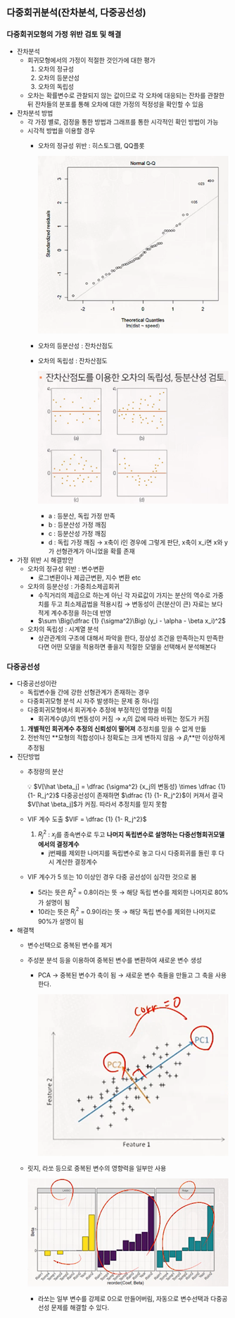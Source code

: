 ## **다중회귀분석(잔차분석, 다중공선성)**

### 다중회귀모형의 가정 위반 검토 및 해결

- 잔차분석
    - 회귀모형에서의 가정이 적절한 것인가에 대한 평가
        1. 오차의 정규성
        2. 오차의 등분산성
        3. 오차의 독립성
    - 오차는 확률변수로 관찰되지 않는 값이므로 각 오차에 대응되는 잔차를 관찰한 뒤 잔차들의 분포를 통해 오차에 대한 가정의 적정성을 확인할 수 있음
- 잔차분석 방법
    - 각 가정 별로, 검정을 통한 방법과 그래프를 통한 시각적인 확인 방법이 가능
    - 시각적 방법을 이용할 경우
        - 오차의 정규성 위반 : 히스토그램, QQ플롯
            
            ![Untitled](img/Untitled%2011.png)
            
        - 오차의 등분산성 : 잔차산점도
        - 오차의 독립성 : 잔차산점도
            
            ![Untitled](img/Untitled%2012.png)
            
            - a : 등분산, 독립 가정 만족
            - b : 등분산성 가정 깨짐
            - c : 등분산성 가정 깨짐
            - d : 독립 가정 깨짐 → x축이 i인 경우에 그렇게 판단, x축이 x_i면 x와 y가 선형관계가 아니었을 확률 존재
- 가정 위반 시 해결방안
    - 오차의 정규성 위반 : 변수변환
        - 로그변환이나 제곱근변환, 지수 변환 etc
    - 오차의 등분산성 : 가중최소제곱회귀
        - 수직거리의 제곱으로 하는게 아닌 각 자료값이 가지는 분산의 역수로 가중치를 두고 최소제곱법을 적용시킴
        → 변동성이 큰(분산이 큰) 자료는 보다 적게 계수추정을 하는데 반영
        - $\sum \Big(\dfrac {1} {\sigma^2}\Big) (y_i - \alpha - \beta x_i)^2$
    - 오차의 독립성 : 시계열 분석
        - 상관관계의 구조에 대해서 파악을 한다, 정상성 조건을 만족하는지 만족한다면 어떤 모델을 적용하면 좋을지 적절한 모델을 선택해서 분석해본다
    

### 다중공선성

- 다중공선성이란
    - 독립변수들 간에 강한 선형관계가 존재하는 경우
    - 다중회귀모형 분석 시 자주 발생하는 문제 중 하나임
    - 다중회귀모형에서 회귀계수 추정에 부정적인 영향을 미침
        - 회귀계수($\beta_i$)의 변동성이 커짐 → $x_i$의 값에 따라 바뀌는 정도가 커짐
    1. **개별적인 회귀계수 추정의 신뢰성이 떨어져** 추정치를 믿을 수 없게 만듦
    2. 전반적인 **모형의 적합성이나 정확도는 크게 변하지 않음 → $\beta_i$**만 이상하게 추정됨
- 진단방법
    - 추정량의 분산
        
        <aside>
        💡 $V[\hat \beta_j] = \dfrac {\sigma^2} {x_j의 변동성} \times \dfrac {1} {1- R_j^2}$
        다중공선성이 존재하면 $\dfrac {1} {1- R_j^2}$이 커져서 결국 $V[\hat \beta_j]$가 커짐.
        따라서 추정치를 믿지 못함
        
        </aside>
        
    - VIF 계수 도출
    $VIF = \dfrac {1} {1- R_j^2}$
        1. $R_j^2$ : $x_j$를  종속변수로 두고 **나머지 독립변수로 설명하는 다중선형회귀모델에서의 결정계수**
            - j번째를 제외한 나머지를 독립변수로 놓고 다시 다중회귀를 돌린 후 다시 계산한 결정계수
    - VIF 계수가 5 또는 10 이상인 경우 다중 공선성이 심각한 것으로 봄
        - 5라는 뜻은 $R_j^2$ = 0.8이라는 뜻 → 해당 독립 변수를 제외한 나머지로 80%가 설명이 됨
        - 10라는 뜻은 $R_j^2$ = 0.9이라는 뜻 → 해당 독립 변수를 제외한 나머지로 90%가 설명이 됨
- 해결책
    - 변수선택으로 중복된 변수를 제거
    - 주성분 분석 등을 이용하여 중복된 변수를 변환하여 새로운 변수 생성
        - PCA → 중복된 변수가 축이 됨 → 새로운 변수 축들을 만들고 그 축을 사용한다.
            
            ![Untitled](img/Untitled%2013.png)
            
    - 릿지, 라쏘 등으로 중복된 변수의 영향력을 일부만 사용
        
        ![Untitled](img/Untitled%2014.png)
        
        - 라쏘는 일부 변수를 강제로 0으로 만들어버림, 자동으로 변수선택과 다중공선성 문제를 해결할 수 있다.
